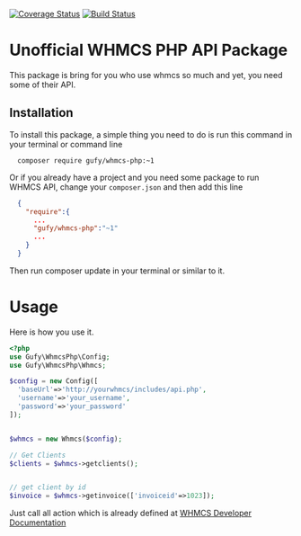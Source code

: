 [![Coverage Status](https://coveralls.io/repos/mgufrone/whmcs-php/badge.svg?branch=master)](https://coveralls.io/r/mgufrone/whmcs-php?branch=master)
[![Build Status](https://travis-ci.org/mgufrone/whmcs-php.svg?branch=master)](https://travis-ci.org/mgufrone/whmcs-php)

# Unofficial WHMCS PHP API Package

This package is bring for you who use whmcs so much and yet, you need some of their API.

## Installation

To install this package, a simple thing you need to do is run this command in your terminal or command line
```shell
  composer require gufy/whmcs-php:~1
```
Or if you already have a project and you need some package to run WHMCS API, change your `composer.json` and then add this line
```json
  {
    "require":{
      ...
      "gufy/whmcs-php":"~1"
      ...
    }
  }
```

Then run composer update in your terminal or similar to it.

# Usage

Here is how you use it.

```php
<?php
use Gufy\WhmcsPhp\Config;
use Gufy\WhmcsPhp\Whmcs;

$config = new Config([
  'baseUrl'=>'http://yourwhmcs/includes/api.php',
  'username'=>'your_username',
  'password'=>'your_password'
]);


$whmcs = new Whmcs($config);

// Get Clients
$clients = $whmcs->getclients();


// get client by id
$invoice = $whmcs->getinvoice(['invoiceid'=>1023]);
```

Just call all action which is already defined at [WHMCS Developer Documentation](http://docs.whmcs.com/API)
